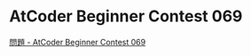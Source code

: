 AtCoder Beginner Contest 069
===

[問題 - AtCoder Beginner Contest 069](https://atcoder.jp/contests/abc069/tasks)
